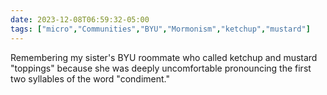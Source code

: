 ```yaml
---
date: 2023-12-08T06:59:32-05:00
tags: ["micro","Communities","BYU","Mormonism","ketchup","mustard"]
---
```

Remembering my sister's BYU roommate who called ketchup and mustard "toppings" because she was deeply uncomfortable pronouncing the first two syllables of the word "condiment."